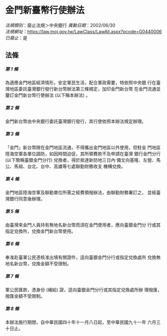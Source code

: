 # 金門新臺幣行使辦法

*法規類別*：廢止法規＞中央銀行
*異動日期*：2002/06/30  
*法規網址*：https://law.moj.gov.tw/LawClass/LawAll.aspx?pcode=G0440006
*已廢止*：是


## 法條
##### 第 1 條
為適應金門地區經濟情形，安定軍民生活，配合軍政需要，特依照中央銀
行在臺灣地區委託臺灣銀行發行新台幣辦法第三條規定，加印金門新台幣
在金門流通並釐訂金門新台幣行使辦法 (以下稱本辦法) 。

##### 第 2 條
金門新台幣由中央銀行委託臺灣銀行發行，其行使依照本辦法規定辦理。

##### 第 3 條
「金門」新台幣限在金門地區流通，不得攜出金門地區以外使用，但駐金
門地區陸海空軍各單位調防，如因時間迫促，其所領費款不及申請在臺灣
銀行金門分行 (以下簡稱臺銀金門分行) 兌換者，得於抵達新防地三日內
備文向基隆、左營、馬公、馬祖、台北、台中、高雄等七處聯勤財務收支
機構兌換。

##### 第 4 條
金門地區陸海空軍及聯勤單位所需之經費領撥辦法，由聯勤財務署訂之，
並經臺灣銀行同意後辦理。

##### 第 5 條
由臺灣來金門人員持有無地名新台幣而須在金門使用者，應向臺銀金門分
行或其指定兌換所，兌換金門新台幣使用。

##### 第 6 條
奉准赴臺軍公民憑核准出境有關證件，逕向臺銀金門分行或指定兌換處所
兌換無地名新台幣，兌換金額不受限制。

##### 第 7 條
軍公民匯款，憑身份 (補給) 證，逕向臺銀金門分行或其指定兌換處所辦
理撥匯，撥匯金額不受限制。

##### 第 8 條
本辦法施行期間，自中華民國四十年十一月八日起，至中華民國九十一年
六月三十日止。


